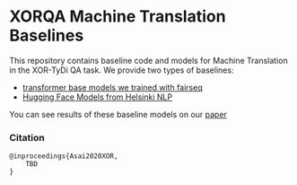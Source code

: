 # XORQA Machine Translation Baselines
This repository contains baseline code and models for Machine Translation in the XOR-TyDi QA task.
We provide two types of baselines: 

* [transformer base models we trained with fairseq](https://github.com/jungokasai/XOR_QA_MTPipeline/tree/master/fairseq_baselines)
* [Hugging Face Models from Helsinki NLP](ihttps://github.com/jungokasai/XOR_QA_MTPipeline/tree/master/huggingface_baselines)

You can see results of these baseline models on our [paper]()

### Citation

```
@inproceedings{Asai2020XOR,
    TBD
}
```
